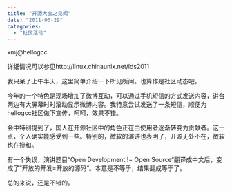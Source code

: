 ```yaml
---
title: "开源大会之见闻"
date: "2011-06-29"
categories: 
  - "社区活动"
---
```


xmj@hellogcc

详细情况可以参见http://linux.chinaunix.net/lds2011

我只呆了上午半天，这里简单介绍一下所见所闻。也算作是社区动态吧。

今年的一个特色是现场增加了微博互动，可以通过手机短信的方式发送内容，讲台两边有大屏幕时时滚动显示微博内容。我特意尝试发送了一条短信，顺便为hellogcc社区做下宣传，呵呵，效果不错。

会中特别提到了，国人在开源社区中的角色正在由使用者逐渐转变为贡献者。这一点，个人确实能感受到一些。特别的，微软的演讲也表明了，开源无处不在，微软也在摻和。

有一个失误，演讲题目“Open Development != Open Source“翻译成中文后，变成了”开放的开发=开放的源码“。本意是不等于，结果翻成等于了。

总的来说，还是不错的。
